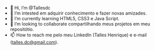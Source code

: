 - 👋 Hi, I’m @Tallesdc
- 👀 I’m intested  em adquirir conhecimento e fazer novas amizades.
- 🌱 I’m currently learning  HTML5, CSS3 e Java Script.
- 💞️ I’m looking to collaborate  compartilhando meus projetos em meu repositótio.
- 📫 How to reach me  pelo meu LinkedIn (Talles Henrique) e e-mail (talles.dc@gmail.com).

<!---
Tallesdc/Tallesdc is a ✨ special ✨ repository because its `README.md` (this file) appears on your GitHub profile.
You can click the Preview link to take a look at your changes.
--->
